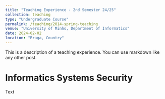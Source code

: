 ```yaml
---
title: "Teaching Experience - 2nd Semester 24/25"
collection: teaching
type: "Undergraduate Course"
permalink: /teaching/2014-spring-teaching
venue: "University of Minho, Department of Informatics"
date: 2024-02-02
location: "Braga, Country"
---
```


This is a description of a teaching experience. You can use markdown like any other post.

Informatics Systems Security
======

Text
